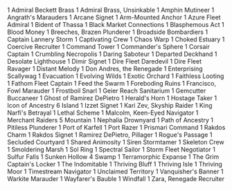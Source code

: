1 Admiral Beckett Brass
1 Admiral Brass, Unsinkable
1 Amphin Mutineer
1 Angrath's Marauders
1 Arcane Signet
1 Arm-Mounted Anchor
1 Azure Fleet Admiral
1 Bident of Thassa
1 Black Market Connections
1 Blasphemous Act
1 Blood Money
1 Breeches, Brazen Plunderer
1 Broadside Bombardiers
1 Captain Lannery Storm
1 Captivating Crew
1 Chaos Warp
1 Choked Estuary
1 Coercive Recruiter
1 Command Tower
1 Commander's Sphere
1 Corsair Captain
1 Crumbling Necropolis
1 Daring Saboteur
1 Departed Deckhand
1 Desolate Lighthouse
1 Dimir Signet
1 Dire Fleet Daredevil
1 Dire Fleet Ravager
1 Distant Melody
1 Don Andres, the Renegade
1 Enterprising Scallywag
1 Evacuation
1 Evolving Wilds
1 Exotic Orchard
1 Faithless Looting
1 Fathom Fleet Captain
1 Feed the Swarm
1 Foreboding Ruins
1 Francisco, Fowl Marauder
1 Frostboil Snarl
1 Geier Reach Sanitarium
1 Gemcutter Buccaneer
1 Ghost of Ramirez DePietro
1 Herald's Horn
1 Hostage Taker
1 Icon of Ancestry
6 Island
1 Izzet Signet
1 Kari Zev, Skyship Raider
1 King Narfi's Betrayal
1 Lethal Scheme
1 Malcolm, Keen-Eyed Navigator
1 Merchant Raiders
5 Mountain
1 Nephalia Drownyard
1 Path of Ancestry
1 Pitiless Plunderer
1 Port of Karfell
1 Port Razer
1 Prismari Command
1 Rakdos Charm
1 Rakdos Signet
1 Ramirez DePietro, Pillager
1 Rogue's Passage
1 Secluded Courtyard
1 Shared Animosity
1 Siren Stormtamer
1 Skeleton Crew
1 Smoldering Marsh
1 Sol Ring
1 Spectral Sailor
1 Storm Fleet Negotiator
1 Sulfur Falls
1 Sunken Hollow
4 Swamp
1 Terramorphic Expanse
1 The Grim Captain's Locker
1 The Indomitable
1 Thriving Bluff
1 Thriving Isle
1 Thriving Moor
1 Timestream Navigator
1 Unclaimed Territory
1 Vanquisher's Banner
1 Warkite Marauder
1 Wayfarer's Bauble
1 Windfall
1 Zara, Renegade Recruiter